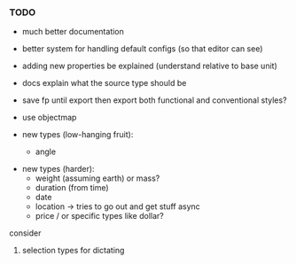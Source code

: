 ### TODO

- much better documentation
- better system for handling default configs (so that editor can see)
- adding new properties be explained (understand relative to base unit)
- docs explain what the source type should be
- save fp until export then export both functional and conventional styles?
- use objectmap

- new types (low-hanging fruit):
  - angle

* new types (harder):
  - weight (assuming earth) or mass?
  - duration (from time)
  - date
  - location -> tries to go out and get stuff async
  - price / or specific types like dollar?

consider

1. selection types for dictating
